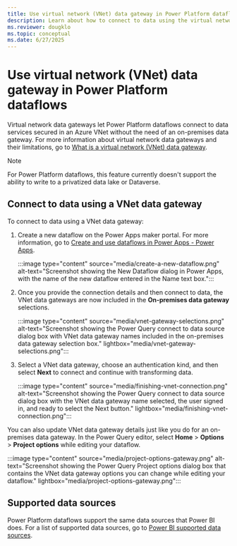 ```yaml
---
title: Use virtual network (VNet) data gateway in Power Platform dataflows
description: Learn about how to connect to data using the virtual network (VNet) data gateway, along with details of supported data sources.
ms.reviewer: dougklo
ms.topic: conceptual
ms.date: 6/27/2025
---
```


# Use virtual network (VNet) data gateway in Power Platform dataflows

Virtual network data gateways let Power Platform dataflows connect to data services secured in an Azure VNet without the need of an on-premises data gateway. For more information about virtual network data gateways and their limitations, go to [What is a virtual network (VNet) data gateway](what-is.md).

> [!NOTE]
>For Power Platform dataflows, this feature currently doesn't support the ability to write to a privatized data lake or Dataverse.

## Connect to data using a VNet data gateway

To connect to data using a VNet data gateway:

1. Create a new dataflow on the Power Apps maker portal. For more information, go to [Create and use dataflows in Power Apps - Power Apps](/powerapps/maker/data-platform/create-and-use-dataflows).

   :::image type="content" source="media/create-a-new-dataflow.png" alt-text="Screenshot showing the New Dataflow dialog in Power Apps, with the name of the new dataflow entered in the Name text box.":::

2. Once you provide the connection details and then connect to data, the VNet data gateways are now included in the **On-premises data gateway** selections.

   :::image type="content" source="media/vnet-gateway-selections.png" alt-text="Screenshot showing the Power Query connect to data source dialog box with VNet data gateway names included in the on-premises data gateway selection box." lightbox="media/vnet-gateway-selections.png":::

3. Select a VNet data gateway, choose an authentication kind, and then select **Next** to connect and continue with transforming data.

   :::image type="content" source="media/finishing-vnet-connection.png" alt-text="Screenshot showing the Power Query connect to data source dialog box with the VNet data gateway name selected, the user signed in, and ready to select the Next button." lightbox="media/finishing-vnet-connection.png":::

You can also update VNet data gateway details just like you do for an on-premises data gateway. In the Power Query editor, select **Home** > **Options** > **Project options** while editing your dataflow.

   :::image type="content" source="media/project-options-gateway.png" alt-text="Screenshot showing the Power Query Project options dialog box that contains the VNet data gateway options you can change while editing your dataflow." lightbox="media/project-options-gateway.png":::

## Supported data sources

Power Platform dataflows support the same data sources that Power BI does. For a list of supported data sources, go to [Power BI supported data sources](use-data-gateways-sources-power-bi.md#supported-azure-data-services).
